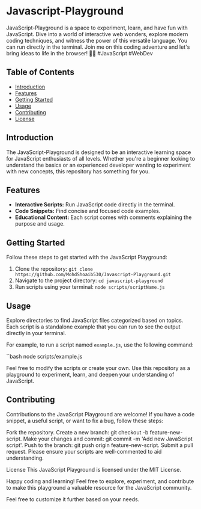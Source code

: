 # Javascript-Playground
JavaScript-Playground is a space to experiment, learn, and have fun with JavaScript. Dive into a world of interactive web wonders, explore modern coding techniques, and witness the power of this versatile language. You can run directly in the terminal. Join me on this coding adventure and let's bring ideas to life in the browser! 🚀🌐 #JavaScript #WebDev

## Table of Contents

- [Introduction](#introduction)
- [Features](#features)
- [Getting Started](#getting-started)
- [Usage](#usage)
- [Contributing](#contributing)
- [License](#license)

## Introduction

The JavaScript-Playground is designed to be an interactive learning space for JavaScript enthusiasts of all levels. Whether you're a beginner looking to understand the basics or an experienced developer wanting to experiment with new concepts, this repository has something for you.

## Features

- **Interactive Scripts:** Run JavaScript code directly in the terminal.
- **Code Snippets:** Find concise and focused code examples.
- **Educational Content:** Each script comes with comments explaining the purpose and usage.

## Getting Started

Follow these steps to get started with the JavaScript Playground:

1. Clone the repository: `git clone https://github.com/MohdShoaib530/Javascript-Playground.git`
2. Navigate to the project directory: `cd javascript-playground`
3. Run scripts using your terminal: `node scripts/scriptName.js`

## Usage

Explore directories to find JavaScript files categorized based on topics. Each script is a standalone example that you can run to see the output directly in your terminal.

For example, to run a script named `example.js`, use the following command:

``bash
node scripts/example.js

Feel free to modify the scripts or create your own. Use this repository as a playground to experiment, learn, and deepen your understanding of JavaScript.

 ## Contributing

Contributions to the JavaScript Playground are welcome! If you have a code snippet, a useful script, or want to fix a bug, follow these steps:

Fork the repository.
Create a new branch: git checkout -b feature-new-script.
Make your changes and commit: git commit -m 'Add new JavaScript script'.
Push to the branch: git push origin feature-new-script.
Submit a pull request.
Please ensure your scripts are well-commented to aid understanding.

License
This JavaScript Playground is licensed under the MIT License.

Happy coding and learning! Feel free to explore, experiment, and contribute to make this playground a valuable resource for the JavaScript community.

Feel free to customize it further based on your needs.
